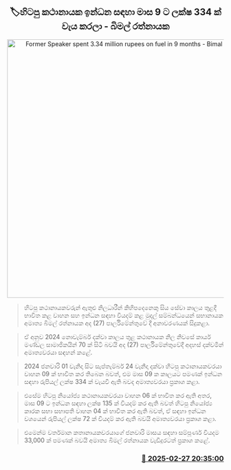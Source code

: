 <p align='center'><b><h2 align='center' title='Former Speaker spent 3.34 million rupees on fuel in 9 months - Bimal Ratnayake'>🏷හිටපු කථානායක ඉන්ධන සඳහා මාස 9 ට ලක්ෂ 334 ක් වැය කරලා - බිමල් රත්නායක</h2></b></p>
<p align='center'><img src='https://helakuru.sgp1.cdn.digitaloceanspaces.com/esana/images/lib/bimal-rathnayake-parliment-nn.jpg' width='600' alt='Former Speaker spent 3.34 million rupees on fuel in 9 months - Bimal Ratnayake'></p>

> හිටපු කථානායකවරුන් ඇතුළු නිලධාරීන් කිහිපදෙනෙකු සිය සේවා කාලය තුළදී භාවිත කළ වාහන සහ ඉන්ධන සඳහා වියදම් කළ මුදල් සම්බන්ධයෙන් සභානායක අමාත්‍ය බිමල් රත්නායක අද (27) පාර්ලිමේන්තුවේ දී අනාවරණයක් සිදුකළා.

> ඒ අනුව 2024 නොවැම්බර් දක්වා කාලය තුළ කථානායක නිල නිව​සේ කාර්ය මණ්ඩල සාමාජිකයින් 70 ක් සිටි බවයි අද (27) පාර්ලිමේන්තුවේදී අදහස් දක්වමින් අමාත්‍යවරයා සඳහන් ක​ළේ.

> 2024 ජනවාරි 01 වැනිදා සිට සැප්තැම්බර් 24 වැනිදා දක්වා හිටපු කථානායකවරයා වාහන 09 ක් භාවිත කර තිබෙන බවත්, එම මාස 09 ක කාලයට පමණක් ඉන්ධන සඳහා රුපියල් ලක්ෂ 334 ක් වැයවී ඇති බවද අමාත්‍යවරයා ප්‍රකාශ කළා.

> එසේම හිටපු නියෝජ්‍ය කථානායකවරයා වාහන 06 ක් භාවිත කර ඇති අතර, මාස 09 ට ඉන්ධන සඳහා ලක්ෂ 135 ක් වියදම් කර ඇති බවත් හිටපු නියෝජ්‍ය කාරක සභා සභාපති වාහන 04 ක් භාවිත කර ඇති බවත්, ඒ සඳහා ඉන්ධන වශයෙන් රුපියල් ලක්ෂ 72 ක් වියදම් කර ඇති බවයි අමාත්‍යවරයා ප්‍රකාශ කළා.

> එමෙන්ම වර්තමාන කතානායකවරයාගේ ජනවාරි මාසය සඳහා සම්පූර්ණ වියදම 33,000 ක් පමණක් බවයි අමාත්‍ය බිමල් රත්නායක වැඩිදුරටත් ප්‍රකාශ කළේ.



<h3 align='right'><a href='https://www.helakuru.lk/esana/p/107885/'>📅 2025-02-27 20:35:00</a></h3>
